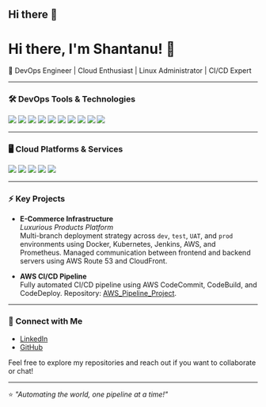 ## Hi there 👋

<!--
**Shantanu20000/Shantanu20000** is a ✨ _special_ ✨ repository because its `README.md` (this file) appears on your GitHub profile.

Here are some ideas to get you started:

- 🔭 I’m currently working on ...
- 🌱 I’m currently learning ...
- 👯 I’m looking to collaborate on ...
- 🤔 I’m looking for help with ...
- 💬 Ask me about ...
- 📫 How to reach me: ...
- 😄 Pronouns: ...
- ⚡ Fun fact: ...
-->
# Hi there, I'm Shantanu! 👋

🚀 DevOps Engineer | Cloud Enthusiast | Linux Administrator | CI/CD Expert

---

### 🛠️ DevOps Tools & Technologies

<p align="left">
  <img src="https://img.shields.io/badge/-Jenkins-0A0A0A?logo=Jenkins&style=for-the-badge" />
  <img src="https://img.shields.io/badge/-Docker-2496ED?logo=docker&style=for-the-badge" />
  <img src="https://img.shields.io/badge/-Kubernetes-326CE5?logo=kubernetes&style=for-the-badge" />
  <img src="https://img.shields.io/badge/-Terraform-7B42BC?logo=terraform&style=for-the-badge" />
  <img src="https://img.shields.io/badge/-AWS-FF9900?logo=amazon-aws&style=for-the-badge" />
  <img src="https://img.shields.io/badge/-Prometheus-E6522C?logo=prometheus&style=for-the-badge" />
  <img src="https://img.shields.io/badge/-Grafana-F46800?logo=grafana&style=for-the-badge" />
  <img src="https://img.shields.io/badge/-Linux-FCC624?logo=linux&style=for-the-badge" />
  <img src="https://img.shields.io/badge/-Git-F05032?logo=git&style=for-the-badge" />
  <img src="https://img.shields.io/badge/-Sonarqube-4E9BCD?logo=sonarqube&style=for-the-badge" />
</p>

---

### 🖥️ Cloud Platforms & Services

<p align="left">
  <img src="https://img.shields.io/badge/-AWS-232F3E?logo=amazon-aws&style=for-the-badge" />
  <img src="https://img.shields.io/badge/-Azure-0078D4?logo=microsoft-azure&style=for-the-badge" />
  <img src="https://img.shields.io/badge/-GCP-4285F4?logo=google-cloud&style=for-the-badge" />
  <img src="https://img.shields.io/badge/-CloudFront-232F3E?logo=amazon-cloudfront&style=for-the-badge" />
  <img src="https://img.shields.io/badge/-Route53-232F3E?logo=amazon-route53&style=for-the-badge" />
</p>

---

### ⚡ Key Projects

- **E-Commerce Infrastructure**  
  _Luxurious Products Platform_  
  Multi-branch deployment strategy across `dev`, `test`, `UAT`, and `prod` environments using Docker, Kubernetes, Jenkins, AWS, and Prometheus. Managed communication between frontend and backend servers using AWS Route 53 and CloudFront.

- **AWS CI/CD Pipeline**  
  Fully automated CI/CD pipeline using AWS CodeCommit, CodeBuild, and CodeDeploy. Repository: [AWS_Pipeline_Project](https://github.com/Shantanu20000/AWS_Pipeline_Project.git).

---

### 🔗 Connect with Me

- [LinkedIn](https://www.linkedin.com/in/shantanu-xyz/)
- [GitHub](https://github.com/Shantanu20000)

Feel free to explore my repositories and reach out if you want to collaborate or chat!

---

⭐️ _"Automating the world, one pipeline at a time!"_

